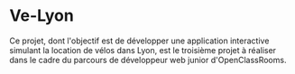 # Ve-Lyon
Ce projet, dont l'objectif est de développer une application interactive simulant la location de vélos dans Lyon, est le troisième projet à réaliser dans le cadre du parcours de développeur web junior d'OpenClassRooms.
